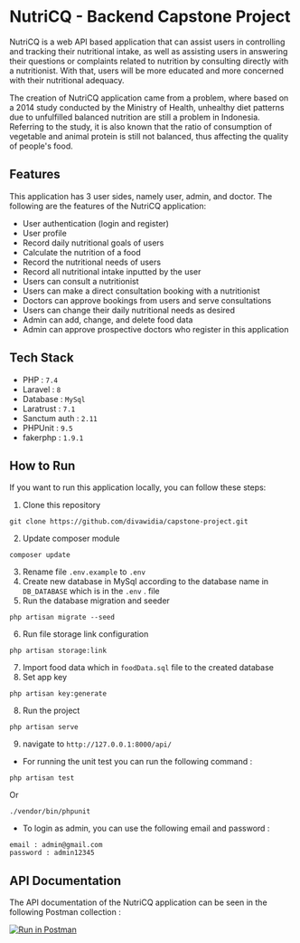 # NutriCQ - Backend Capstone Project

NutriCQ is a web API based application that can assist users in 
controlling and tracking their nutritional intake, 
as well as assisting users in answering their questions 
or complaints related to nutrition by consulting directly
with a nutritionist. With that, users will be more 
educated and more concerned with their nutritional 
adequacy.

The creation of NutriCQ application came from a problem, 
where based on a 2014 study conducted by the Ministry of 
Health, unhealthy diet patterns due to unfulfilled balanced 
nutrition are still a problem in Indonesia. Referring to 
the study, it is also known that the ratio of consumption 
of vegetable and animal protein is still not balanced, 
thus affecting the quality of people's food.

## Features
This application has 3 user sides, namely user, admin, and doctor. The following are the features of the NutriCQ application:
- User authentication (login and register)
- User profile
- Record daily nutritional goals of users
- Calculate the nutrition of a food
- Record the nutritional needs of users
- Record all nutritional intake inputted by the user
- Users can consult a nutritionist
- Users can make a direct consultation booking with a nutritionist
- Doctors can approve bookings from users and serve consultations
- Users can change their daily nutritional needs as desired
- Admin can add, change, and delete food data
- Admin can approve prospective doctors who register in this application

## Tech Stack
* PHP : `7.4`
* Laravel : `8`
* Database : `MySql`
* Laratrust : `7.1`
* Sanctum auth : `2.11`
* PHPUnit : `9.5`
* fakerphp : `1.9.1`

## How to Run

If you want to run this application locally, you can follow these steps:
1. Clone this repository
 ```
git clone https://github.com/divawidia/capstone-project.git
```
2. Update composer module
```
composer update
```
3. Rename file `.env.example` to `.env`
4. Create new database in MySql according to the database name in `DB_DATABASE` which is in the `.env` . file
5. Run the database migration and seeder 
```
php artisan migrate --seed
```
6. Run file storage link configuration
```
php artisan storage:link
```
7. Import food data which in `foodData.sql` file to the created database
8. Set app key
```
php artisan key:generate
```
8. Run the project
```
php artisan serve
```
9. navigate to `http://127.0.0.1:8000/api/`

* For running the unit test you can run the following command :
```
php artisan test
```
Or
```
./vendor/bin/phpunit
```
* To login as admin, you can use the following email and password :
```
email : admin@gmail.com
password : admin12345
```
## API Documentation
The API documentation of the NutriCQ application can be seen in the following Postman collection :

[![Run in Postman](https://run.pstmn.io/button.svg)](https://documenter.getpostman.com/view/21652206/UzJFvy4Y)
